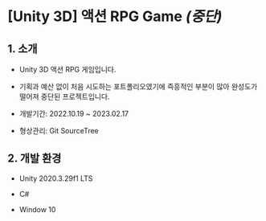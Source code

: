 # [Unity 3D] 액션 RPG Game *(중단)*
## 1. 소개
+ Unity 3D 액션 RPG 게임입니다.

+ 기획과 예산 없이 처음 시도하는 포트폴리오였기에 즉흥적인 부분이 많아 완성도가 떨어져 중단된 프로젝트입니다.

+ 개발기간: 2022.10.19 ~ 2023.02.17

+ 형상관리: Git SourceTree

## 2. 개발 환경
+ Unity 2020.3.29f1 LTS

+ C#

+ Window 10